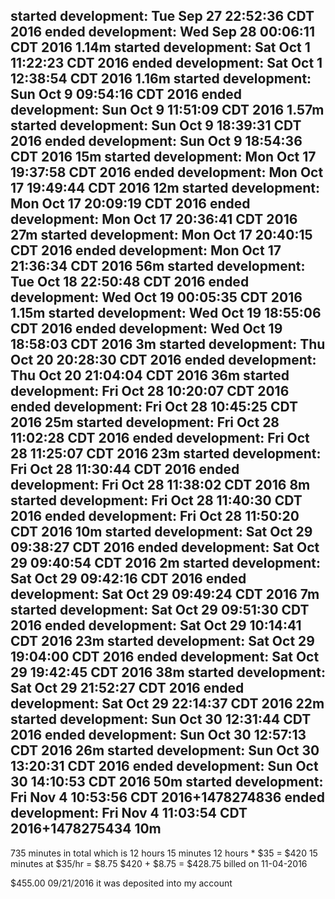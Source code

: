 started development: Tue Sep 27 22:52:36 CDT 2016
ended development: Wed Sep 28 00:06:11 CDT 2016
1.14m
started development: Sat Oct  1 11:22:23 CDT 2016
ended development: Sat Oct  1 12:38:54 CDT 2016
1.16m
started development: Sun Oct  9 09:54:16 CDT 2016
ended development: Sun Oct  9 11:51:09 CDT 2016
1.57m
started development: Sun Oct  9 18:39:31 CDT 2016
ended development: Sun Oct  9 18:54:36 CDT 2016
15m
started development: Mon Oct 17 19:37:58 CDT 2016
ended development: Mon Oct 17 19:49:44 CDT 2016
12m
started development: Mon Oct 17 20:09:19 CDT 2016
ended development: Mon Oct 17 20:36:41 CDT 2016
27m
started development: Mon Oct 17 20:40:15 CDT 2016
ended development: Mon Oct 17 21:36:34 CDT 2016
56m
started development: Tue Oct 18 22:50:48 CDT 2016
ended development: Wed Oct 19 00:05:35 CDT 2016
1.15m
started development: Wed Oct 19 18:55:06 CDT 2016
ended development: Wed Oct 19 18:58:03 CDT 2016
3m
started development: Thu Oct 20 20:28:30 CDT 2016
ended development: Thu Oct 20 21:04:04 CDT 2016
36m
started development: Fri Oct 28 10:20:07 CDT 2016
ended development: Fri Oct 28 10:45:25 CDT 2016
25m
started development: Fri Oct 28 11:02:28 CDT 2016
ended development: Fri Oct 28 11:25:07 CDT 2016
23m
started development: Fri Oct 28 11:30:44 CDT 2016
ended development: Fri Oct 28 11:38:02 CDT 2016
8m
started development: Fri Oct 28 11:40:30 CDT 2016
ended development: Fri Oct 28 11:50:20 CDT 2016
10m
started development: Sat Oct 29 09:38:27 CDT 2016
ended development: Sat Oct 29 09:40:54 CDT 2016
2m
started development: Sat Oct 29 09:42:16 CDT 2016
ended development: Sat Oct 29 09:49:24 CDT 2016
7m
started development: Sat Oct 29 09:51:30 CDT 2016
ended development: Sat Oct 29 10:14:41 CDT 2016
23m
started development: Sat Oct 29 19:04:00 CDT 2016
ended development: Sat Oct 29 19:42:45 CDT 2016
38m
started development: Sat Oct 29 21:52:27 CDT 2016
ended development: Sat Oct 29 22:14:37 CDT 2016
22m
started development: Sun Oct 30 12:31:44 CDT 2016
ended development: Sun Oct 30 12:57:13 CDT 2016
26m
started development: Sun Oct 30 13:20:31 CDT 2016
ended development: Sun Oct 30 14:10:53 CDT 2016
50m
started development: Fri Nov  4 10:53:56 CDT 2016+1478274836
ended development: Fri Nov  4 11:03:54 CDT 2016+1478275434
10m
-------
735 minutes in total
which is 12 hours 15 minutes
12 hours * $35 = $420
15 minutes at $35/hr = $8.75
$420 + $8.75 = $428.75
billed on 11-04-2016

$455.00 09/21/2016 it was deposited into my account

